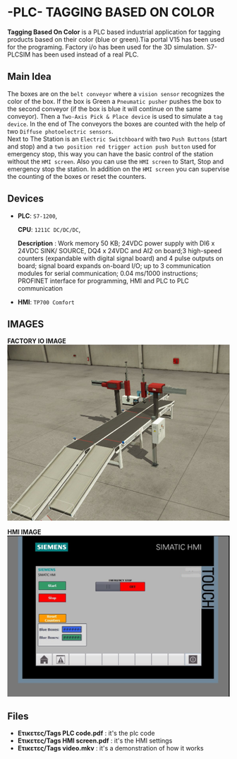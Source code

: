 
# -PLC- TAGGING BASED ON COLOR 

**Tagging Based On Color** is a PLC based industrial application for tagging products based on their color (blue or green).Tia portal V15 has been used for the programing.
Factory i/o has been used for the 3D simulation. S7-PLCSIM has been used instead of a real PLC.


## Main Idea

The boxes are on the `belt conveyor` where a `vision sensor` recognizes the color of the box. If the box is Green a `Pneumatic pusher` pushes the box to the second conveyor (if the box is blue it will continue on the same conveyor).
Then a `Two-Axis Pick & Place device` is used to simulate a `tag device`. In the end of The conveyors the boxes are counted with the help of two `Diffuse photoelectric sensors`.  
Next to The Station is an `Electric Switchboard` with two `Push Buttons` (start and stop) and a `two position red trigger action push button` used for emergency stop, this way you can have the basic control of the station without the `HMI screen`.
Also you can use the `HMI screen` to Start, Stop and emergency stop the station. In addition on the `HMI screen` you can supervise the counting of the boxes or reset the counters.





## Devices

- **PLC**:  `S7-1200`,

    **CPU**: `1211C DC/DC/DC`,

    **Description** : Work memory 50 KB; 24VDC power supply with DI6 x 24VDC SINK/ SOURCE, DQ4 x 24VDC and AI2 on
board;3 high-speed counters (expandable with digital signal board) and 4 pulse outputs on board; signal board expands on-board I/O; up to 3 communication modules for serial communication; 0.04 ms/1000 instructions; PROFINET interface for programming, HMI and PLC to PLC communication


- **HMI**: `TP700 Comfort`

## IMAGES

**FACTORY IO IMAGE**
![tagsfactoryio.jpg](/img/tagsfactoryio.jpg)

**HMI IMAGE**
![TagsHMI.jpg](img/TagsHMI.jpg)

## Files

- **Ετικετες/Tags PLC code.pdf** : it's the plc code
- **Ετικετες/Tags ΗΜΙ screen.pdf** : it's the HMI settings
- **Ετικετες/Tags video.mkv** : it's a demonstration of how it works

